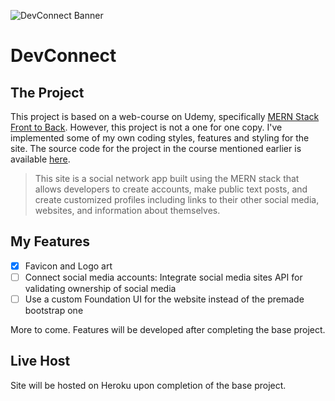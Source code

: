 ![DevConnect Banner](https://imgur.com/BSkqRqC.png)

# DevConnect

## The Project

This project is based on a web-course on Udemy, specifically [MERN Stack Front to Back](https://www.udemy.com/mern-stack-front-to-back/). However, this project is not a one for one copy. I've implemented some of my own coding styles, features and styling for the site. The source code for the project in the course mentioned earlier is available [here](https://github.com/bradtraversy/devconnector).

> This site is a social network app built using the MERN stack that allows developers to create accounts, make public text posts, and create customized profiles including links to their other social media, websites, and information about themselves.

## My Features

- [x] Favicon and Logo art
- [ ] Connect social media accounts: Integrate social media sites API for validating ownership of social media
- [ ] Use a custom Foundation UI for the website instead of the premade bootstrap one

More to come. Features will be developed after completing the base project.

## Live Host

Site will be hosted on Heroku upon completion of the base project.
